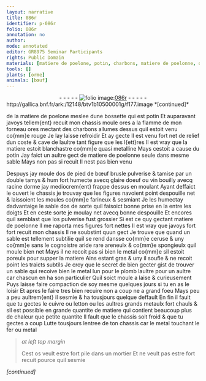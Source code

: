 ```yaml
---
layout: narrative
title: 086r
identifier: p-086r
folio: 086r
annotation: no
author:
mode: annotated
editor: GR8975 Seminar Participants
rights: Public Domain
materials: [matiere de poelone, potin, charbons, matiere de poelonne, os de pied de bœuf, glaire doeuf, vin, racine dorme, os, ceruse, metal, plomb, cuivre, letton, grands metaulx, fer]
tools: []
plants: [orme]
animals: [bœuf]
---
```


<div class="folio" align="center">- - - - - <a href="http://gallica.bnf.fr/ark:/12148/btv1b10500001g/f177.image" target="_blank"><img src="https://cu-mkp.github.io/2017-workshop-edition/assets/photo-icon.png" alt="folio image: " style="display:inline-block; margin-bottom:-3px;"/>086r</a> - - - - - </div> http://gallica.bnf.fr/ark:/12148/btv1b10500001g/f177.image  
*[continued]*
  
de la <span class="m">matiere de poelone</span> meslee dune bossette qui est <span class="m">potin</span> Et auparavant javoys tellem{ent} recuit mon chassis moule ores a la flamme de mon forneau ores mectant des <span class="m">charbons</span> allumes dessus quil estoit venu co{mm}e rouge Je lay laisse refroidir Et ay gecte Il est venu fort net de relief dun coste & cave de laultre tant figure que les l{ett}res Il est vray que la matiere estoit blanchastre co{mm}e quasi metalline Mays cestoit a cause du <span class="m">potin</span> Jay faict un aultre gect de <span class="m">matiere de poelonne</span> seule dans mesme sable Mays non pas si recuit Il nest pas bien venu
 
Despuys jay moule d<span class="m">os de pied de <span class="al">bœuf</span></span> brusle pulverise & tamise par un double tamys & hum fort humecte avecq <span class="m">glaire doeuf</span> ou <span class="m">vin</span> bouilly avecq <span class="m">racine d<span class="pa">orme</span></span> jay mediocrem{ent} frappe dessus en moulant Ayant deffaict le ouvert le chassis je trouvay que les figures navoient point despouille net & laissoient les moules co{mm}e farineux & sesmiant Je les humectay dadvantaige le sable d<span class="m">os</span> de sorte quil faisoict bonne prise en la entre les doigts Et en ceste sorte je moulay net avecq bonne despouille Et encores quil semblast que l<span class="m">os</span> pulverise fust grossier Si est ce quy gectant <span class="m">matiere de poelonne</span> Il me raporta mes figures fort nettes Il est vray que javoys fort fort recuit mon chassis Il ne soubstint quun gect Je trouve que quand un sable est tellement subtilie quil se rend dansse co{mm}e <span class="m">ceruse</span> & uny co{mm}e sans le cognoistre aride rare areneulx & co{mm}e spongieulx quil moule bien net Mays il ne recoit pas si bien le <span class="m">metal</span> co{mm}e sil estoit poreulx pour supper la matiere Ains estant gras & uny il soufle & ne recoit point les traicts subtils Je croy que le secret de bien gecter gist de trouver un sable qui recoive bien le <span class="m">metal</span> lun pour le <span class="m">plomb</span> laultre pour un aultre car chascun en ha son particulier Quil soict moule a laise & curieusement Puys laisse faire compaction de soy mesme quelques jours si tu en as le loisir Et apres le faire tres bien recuire non a coup ne a grand foeu Mays peu a peu aultrem{ent} il sesmie & ha tousjours quelque deffault En fin il fault que tu gectes le <span class="m">cuivre</span> ou <span class="m">letton</span> ou les aultres <span class="m">grands metaulx</span> fort chauls & sil est possible en grande quantite de matiere qui contient beaucoup plus de chaleur que petite quantite Il fault que le chassis soit froid & que tu gectes a coup Lutte tousjours lentree de ton chassis car le <span class="m">metal</span> touchant le <span class="m">fer</span> ou <span class="m">metal</span>
 
> *at left top margin*
> 
>   Cest <span class="m">os</span> veult estre fort pile dans un mortier Et ne veult pas estre fort recuit pource quil sesmie
 
*[continued]*
 